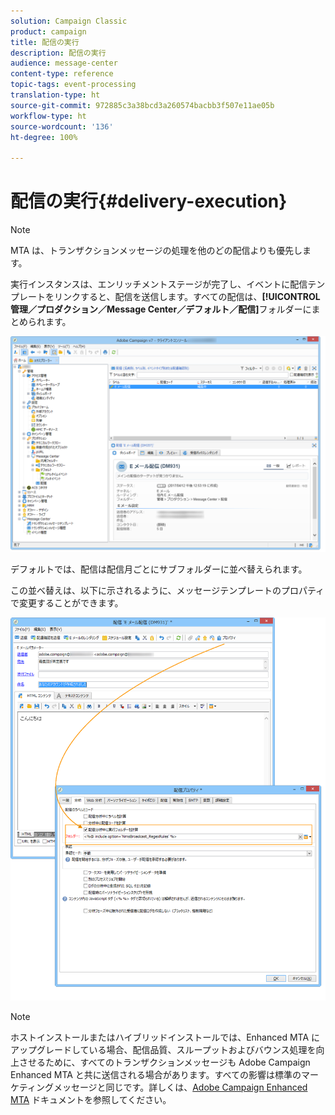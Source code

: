 ```yaml
---
solution: Campaign Classic
product: campaign
title: 配信の実行
description: 配信の実行
audience: message-center
content-type: reference
topic-tags: event-processing
translation-type: ht
source-git-commit: 972885c3a38bcd3a260574bacbb3f507e11ae05b
workflow-type: ht
source-wordcount: '136'
ht-degree: 100%

---
```



# 配信の実行{#delivery-execution}

>[!NOTE]
>
>MTA は、トランザクションメッセージの処理を他のどの配信よりも優先します。

実行インスタンスは、エンリッチメントステージが完了し、イベントに配信テンプレートをリンクすると、配信を送信します。すべての配信は、**[!UICONTROL 管理／プロダクション／Message Center／デフォルト／配信]**&#x200B;フォルダーにまとめられます。

![](assets/messagecenter_deliveries_execinstances_001.png)

デフォルトでは、配信は配信月ごとにサブフォルダーに並べ替えられます。

この並べ替えは、以下に示されるように、メッセージテンプレートのプロパティで変更することができます。

![](assets/messagecenter_deliveries_properties_001.png)

>[!NOTE]
>
>ホストインストールまたはハイブリッドインストールでは、Enhanced MTA にアップグレードしている場合、配信品質、スループットおよびバウンス処理を向上させるために、すべてのトランザクションメッセージも Adobe Campaign Enhanced MTA と共に送信される場合があります。すべての影響は標準のマーケティングメッセージと同じです。詳しくは、[Adobe Campaign Enhanced MTA](https://helpx.adobe.com/jp/campaign/kb/acc-campaign-enhanced-mta.html) ドキュメントを参照してください。